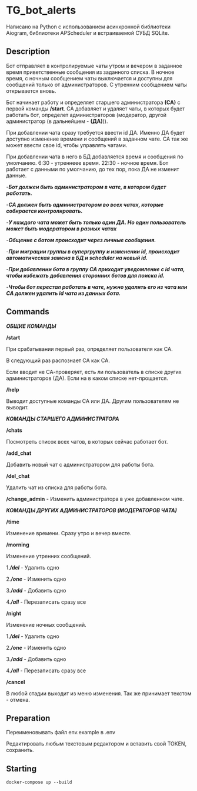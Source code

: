 # TG_bot_alerts

Написано на Python с использованием асинхронной библиотеки Aiogram, библиотеки APScheduler и встраиваемой СУБД SQLite.

## Description

Бот отправляет в контролируемые чаты утром и вечером в заданное время приветственные сообщения из заданного списка. 
В ночное время, с ночным сообщением чаты выключается и доступны для сообщений только от администраторов. 
С утренним сообщением чаты открывается вновь.

Бот начинает работу и определяет старшего администратора __(СА)__ с первой команды __/start__.
СА добавляет и удаляет чаты, в которых будет работать бот, определет администраторов (модератор, другой администратор (в дальнейшем - __(ДА)__)). 

При добавлении чата сразу требуется ввести id ДА. Именно ДА будет доступно изменение времени и сообщений в заданном чате.
СА так же может ввести свое id, чтобы управлять чатами. 

При добавлении чата в него в БД добавляется время и сообщения по умолчанию. 6:30 - утреннеее время. 22:30 - ночное время. Бот работает 
с данными по умолчанию, до тех пор, пока ДА не изменит данные.

-___Бот должен быть администратором в чате, в котором будет работать.___

-___СА должен быть администратором во всех чатах, которые собирается контролировать.___

-___У каждого чата может быть только один ДА. Но один пользователь может быть модератором в разных чатах___

-___Общение с ботом происходит через личные сообщения.___

-___При миграции группы в супергруппу и изменении id, происходит автоматическая замена в БД и scheduler на новый id.___

-___При добавлении бота в группу СА приходит уведомление с id чата, чтобы избежать добавления сторонних ботов для поиска id.___

-___Чтобы бот перестал работать в чате, нужно удалить его из чата или СА должен удалить id чата из данных бота.___

## Сommands

___ОБЩИЕ КОМАНДЫ___

__/start__

При срабатывании первый раз, определяет пользователя как CA.

В следующий раз распознает СА как СА.

Если вводит не СА-проверяет, есть ли пользователь в списке других администраторов (ДА).
Если на в каком списке нет-прощается.

__/help__

Выводит доступные команды СА или ДА. Другим пользователям не выводит.

___КОМАНДЫ СТАРШЕГО АДМИНИСТРАТОРА___

__/chats__ 

Посмотреть список всех чатов, в которых сейчас работает бот.

__/add_chat__ 

Добавить новый чат с администратором для работы бота.

__/del_chat__ 

Удалить чат из списка для работы бота.

__/change_admin__ - Изменить администратора в уже добавленном чате.

___КОМАНДЫ ДРУГИХ АДМИНИСТРАТОРОВ (МОДЕРАТОРОВ ЧАТА)___

__/time__

Изменение времени. Сразу утро и вечер вместе.

__/morning__

Изменение утренних сообщений.

1.___/del___ - Удалить одно

2.___/one___ - Изменить одно

3.___/add___ - Добавить одно

4.___/all___ -  Перезаписать сразу все

__/night__

Изменение ночных сообщений. 

1.___/del___ - Удалить одно

2.___/one___ - Изменить одно

3.___/add___ - Добавить одно

4.___/all___ -  Перезаписать сразу все

__/cancel__

В любой стадии выходит из меню изменения. Так же принимает текстом - отмена.

## Preparation
Переименовывать файл env.example в .env

Редактировать любым текстовым редактором и вставить свой TOKEN, сохранить.


## Starting

```
docker-compose up --build
```



